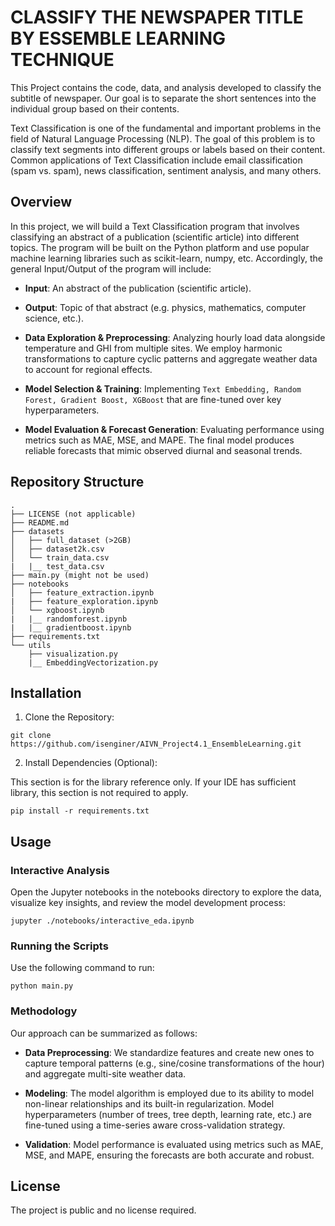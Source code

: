 # CLASSIFY THE NEWSPAPER TITLE BY ESSEMBLE LEARNING TECHNIQUE
This Project contains the code, data, and analysis developed to classify the subtitle of newspaper. Our goal is to separate the short sentences into the individual group based on their contents.

Text Classification is one of the fundamental and important problems in the field of Natural Language Processing (NLP). The goal of this problem is to classify text segments into different groups or labels based on their content. Common applications of Text Classification include email classification (spam vs. spam), news classification, sentiment analysis, and many others.

## Overview
In this project, we will build a Text Classification program that involves classifying an abstract of a publication (scientific article) into different topics.
The program will be built on the Python platform and use popular machine learning libraries such as scikit-learn, numpy, etc.
Accordingly, the general Input/Output of the program will include:
* **Input**: An abstract of the publication (scientific article).
* **Output**: Topic of that abstract (e.g. physics, mathematics, computer science, etc.).

* **Data Exploration & Preprocessing**:
Analyzing hourly load data alongside temperature and GHI from multiple sites. We employ harmonic transformations to capture cyclic patterns and aggregate weather data to account for regional effects.

* **Model Selection & Training**:
Implementing `Text Embedding, Random Forest, Gradient Boost, XGBoost` that are fine-tuned over key hyperparameters.

* **Model Evaluation & Forecast Generation**:
Evaluating performance using metrics such as MAE, MSE, and MAPE. The final model produces reliable forecasts that mimic observed diurnal and seasonal trends.

## Repository Structure

```
.
├── LICENSE (not applicable)
├── README.md
├── datasets
│   ├── full_dataset (>2GB)
│   ├── dataset2k.csv
│   └── train_data.csv
|   |__ test_data.csv
├── main.py (might not be used)
├── notebooks
│   ├── feature_extraction.ipynb
|   ├── feature_exploration.ipynb
│   └── xgboost.ipynb
|   |__ randomforest.ipynb
|   |__ gradientboost.ipynb
├── requirements.txt
└── utils
    ├── visualization.py
    |__ EmbeddingVectorization.py
```

## Installation
1. Clone the Repository:

```
git clone https://github.com/isenginer/AIVN_Project4.1_EnsembleLearning.git
```

2. Install Dependencies (Optional):

This section is for the library reference only. If your IDE has sufficient library, this section is not required to apply.
```
pip install -r requirements.txt
```

## Usage
### Interactive Analysis
Open the Jupyter notebooks in the notebooks directory to explore the data, visualize key insights, and review the model development process:

```
jupyter ./notebooks/interactive_eda.ipynb
```

### Running the Scripts
Use the following command to run:

```
python main.py
```

### Methodology
Our approach can be summarized as follows:
* **Data Preprocessing**:
We standardize features and create new ones to capture temporal patterns (e.g., sine/cosine transformations of the hour) and aggregate multi-site weather data.

* **Modeling**:
The model algorithm is employed due to its ability to model non-linear relationships and its built-in regularization. Model hyperparameters (number of trees, tree depth, learning rate, etc.) are fine-tuned using a time-series aware cross-validation strategy.

* **Validation**:
Model performance is evaluated using metrics such as MAE, MSE, and MAPE, ensuring the forecasts are both accurate and robust.

## License
The project is public and no license required.